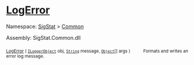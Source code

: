 # [LogError](./ILoggerObjectExtensions-100663345.md)

Namespace: [SigStat]() > [Common](./../README.md)

Assembly: SigStat.Common.dll

<sub>[LogError](./ILoggerObjectExtensions-100663345.md) ( [`ILoggerObject`](./../ILoggerObject.md) obj, [`String`](https://docs.microsoft.com/en-us/dotnet/api/System.String) message, [`Object`](https://docs.microsoft.com/en-us/dotnet/api/System.Object)[] args )</sub>&nbsp;&nbsp;&nbsp;&nbsp;&nbsp;&nbsp;&nbsp;&nbsp;&nbsp;<sub>Formats and writes an error log message.</sub>
